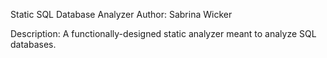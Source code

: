 Static SQL Database Analyzer
Author: Sabrina Wicker

Description:
A functionally-designed static analyzer meant to analyze SQL databases.